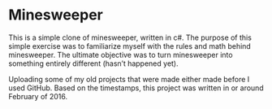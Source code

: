 # Minesweeper
This is a simple clone of minesweeper, written in c#. The purpose of this simple exercise was to familiarize myself with the rules and math behind minesweeper. The ultimate objective was to turn minesweeper into something entirely different (hasn’t happened yet).

Uploading some of my old projects that were made either made before I used GitHub. Based on the timestamps, this project was written in or around February of 2016.
